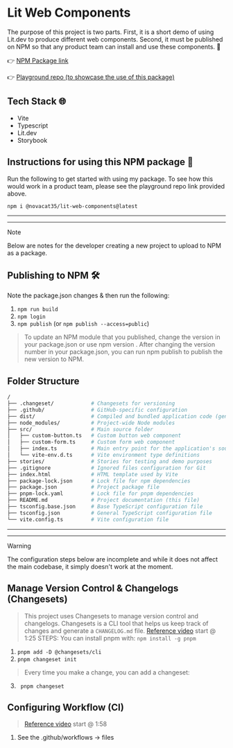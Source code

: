# Lit Web Components

The purpose of this project is two parts. First, it is a short demo of using Lit.dev to produce different web components. Second, it must be published on NPM so that any product team can install and use these components. 🚀

👉 [NPM Package link](https://www.npmjs.com/package/@novacat35/lit-web-components)

👉 [Playground repo (to showcase the use of this package)](https://github.com/NovaCat35/my-component-playground)

## Tech Stack 🌐
- Vite
- Typescript
- Lit.dev
- Storybook

## Instructions for using this NPM package 📙
Run the following to get started with using my package. To see how this would work in a product team, please see the playground repo link provided above.

`npm i @novacat35/lit-web-components@latest`

---

---

> [!NOTE]
> Below are notes for the developer creating a new project to upload to NPM as a package.

## Publishing to NPM 🛠️
Note the package.json changes & then run the following: 
1) `npm run build` 
2) `npm login`
3) `npm publish` (or `npm publish --access=public`)

> To update an NPM module that you published, change the version in your package.json or use npm version <new-version>. After changing the version number in your package.json, you can run npm publish to publish the new version to NPM.

## Folder Structure
```bash
/
├── .changeset/            # Changesets for versioning
├── .github/               # GitHub-specific configuration
├── dist/                  # Compiled and bundled application code (generated by Vite)
├── node_modules/          # Project-wide Node modules
├── src/                   # Main source folder
│   ├── custom-button.ts   # Custom button web component
│   ├── custom-form.ts     # Custom form web component
│   ├── index.ts           # Main entry point for the application's source code
│   └── vite-env.d.ts      # Vite environment type definitions
├── stories/               # Stories for testing and demo purposes
├── .gitignore             # Ignored files configuration for Git
├── index.html             # HTML template used by Vite
├── package-lock.json      # Lock file for npm dependencies
├── package.json           # Project package file
├── pnpm-lock.yaml         # Lock file for pnpm dependencies
├── README.md              # Project documentation (this file)
├── tsconfig.base.json     # Base TypeScript configuration file
├── tsconfig.json          # General TypeScript configuration file
└── vite.config.ts         # Vite configuration file

```

---

---

> [!WARNING]
> The configuration steps below are incomplete and while it does not affect the main codebase, it simply doesn't work at the moment. 

## Manage Version Control & Changelogs (Changesets)
> This project uses Changesets to manage version control and changelogs. Changesets is a CLI tool that helps us keep track of changes and generate a `CHANGELOG.md` file.
> [Reference video](https://www.youtube.com/watch?v=eh89VE3Mk5g) start @ 1:25
STEPS: 
> You can install pnpm with: `npm install -g pnpm`
1) `pnpm add -D @changesets/cli`
2) `pnpm changeset init `

> Every time you make a change, you can add a changeset:
3) ` pnpm changeset`

## Configuring Workflow (CI)
> [Reference video](https://www.youtube.com/watch?v=eh89VE3Mk5g) start @ 1:58

1) See the .github/workflows -> files
